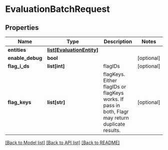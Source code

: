 # EvaluationBatchRequest

## Properties
Name | Type | Description | Notes
------------ | ------------- | ------------- | -------------
**entities** | [**list[EvaluationEntity]**](EvaluationEntity.md) |  | 
**enable_debug** | **bool** |  | [optional] 
**flag_i_ds** | **list[int]** | flagIDs | [optional] 
**flag_keys** | **list[str]** | flagKeys. Either flagIDs or flagKeys works. If pass in both, Flagr may return duplicate results. | [optional] 

[[Back to Model list]](../README.md#documentation-for-models) [[Back to API list]](../README.md#documentation-for-api-endpoints) [[Back to README]](../README.md)


